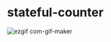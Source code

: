 # stateful-counter
![ezgif com-gif-maker](https://user-images.githubusercontent.com/95613961/175826408-51a52838-1e58-4f50-952b-849bacbe3aba.gif)

